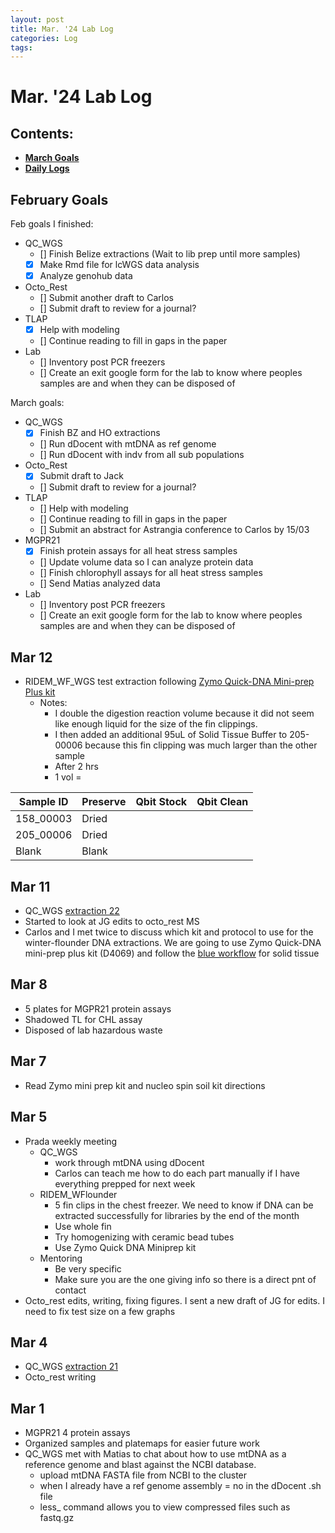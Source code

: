 ```yaml
---
layout: post
title: Mar. '24 Lab Log
categories: Log
tags: 
---
```


# Mar. '24 Lab Log

## Contents:
- [**March Goals**](#goals)  
- [**Daily Logs**](#log)     


## <a name="goals"></a> **February Goals**

Feb goals I finished: 
- QC_WGS
    - [] Finish Belize extractions (Wait to lib prep until more samples)
    - [x] Make Rmd file for lcWGS data analysis 
    - [x] Analyze genohub data 
- Octo_Rest
    - [] Submit another draft to Carlos 
    - [] Submit draft to review for a journal?
- TLAP
    - [x] Help with modeling 
    - [] Continue reading to fill in gaps in the paper 
- Lab 
    - [] Inventory post PCR freezers
    - [] Create an exit google form for the lab to know where peoples samples are and when they can be disposed of

March goals: 
- QC_WGS
    - [x] Finish BZ and HO extractions
    - [] Run dDocent with mtDNA as ref genome
    - [] Run dDocent with indv from all sub populations
- Octo_Rest
    - [x] Submit draft to Jack
    - [] Submit draft to review for a journal?
- TLAP
    - [] Help with modeling 
    - [] Continue reading to fill in gaps in the paper 
    - [] Submit an abstract for Astrangia conference to Carlos by 15/03
- MGPR21
    - [x] Finish protein assays for all heat stress samples 
    - [] Update volume data so I can analyze protein data
    - [] Finish chlorophyll assays for all heat stress samples
    - [] Send Matias analyzed data 
- Lab 
    - [] Inventory post PCR freezers
    - [] Create an exit google form for the lab to know where peoples samples are and when they can be disposed of

## Mar 12 
- RIDEM_WF_WGS test extraction following [Zymo Quick-DNA Mini-prep Plus kit]()
    - Notes: 
        - I double the digestion reaction volume because it did not seem like enough liquid for the size of the fin clippings. 
        - I then added an additional 95uL of Solid Tissue Buffer to 205-00006 because this fin clipping was much larger than the other sample 
        - After 2 hrs 
        - 1 vol = 

| Sample ID | Preserve | Qbit Stock | Qbit Clean | 
|-----------|----------|------------|------------|
| 158_00003 | Dried    |            |            |
| 205_00006 | Dried    |            |            |
| Blank     | Blank    |            |            | 


    
## Mar 11
- QC_WGS [extraction 22]((https://github.com/wdunster/QC_WGS_23/blob/main/QC_WGS_Extraction_Log.md))
- Started to look at JG edits to octo_rest MS
- Carlos and I met twice to discuss which kit and protocol to use for the winter-flounder DNA extractions. We are going to use Zymo Quick-DNA mini-prep plus kit (D4069) and follow the [blue workflow](https://files.zymoresearch.com/protocols/_d4068_d4069_quick-dna_miniprep_plus_kit.pdf) for solid tissue

## Mar 8 
- 5 plates for MGPR21 protein assays 
- Shadowed TL for CHL assay 
- Disposed of lab hazardous waste   

## Mar 7
- Read Zymo mini prep kit and nucleo spin soil kit directions

## Mar 5 
- Prada weekly meeting
    - QC_WGS 
        - work through mtDNA using dDocent 
        - Carlos can teach me how to do each part manually if I have everything prepped for next week 
    - RIDEM_WFlounder
        - 5 fin clips in the chest freezer. We need to know if DNA can be extracted successfully for libraries by the end of the month
        - Use whole fin 
        - Try homogenizing with ceramic bead tubes 
        - Use Zymo Quick DNA Miniprep kit 
    - Mentoring 
        - Be very specific 
        - Make sure you are the one giving info so there is a direct pnt of contact 
- Octo_rest edits, writing, fixing figures. I sent a new draft of JG for edits. I need to fix test size on a few graphs

## Mar 4
- QC_WGS [extraction 21](https://github.com/wdunster/QC_WGS_23/blob/main/QC_WGS_Extraction_Log.md) 
- Octo_rest writing

## Mar 1 
- MGPR21 4 protein assays 
- Organized samples and platemaps for easier future work 
- QC_WGS met with Matias to chat about how to use mtDNA as a reference genome and blast against the NCBI database.
    - upload mtDNA FASTA file from NCBI to the cluster 
    - when I already have a ref genome assembly = no in the dDocent .sh file 
    - less_ command allows you to view compressed files such as fastq.gz 

